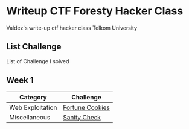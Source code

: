 # Writeup CTF Foresty Hacker Class
Valdez's write-up ctf hacker class Telkom University 
## List Challenge
List of Challenge I solved
## Week 1
| Category | Challenge |
| -------- | --------- |
| Web Exploitation | [Fortune Cookies](Fortune_Cookies) |
| Miscellaneous | [Sanity Check](Sanity_Check) |

